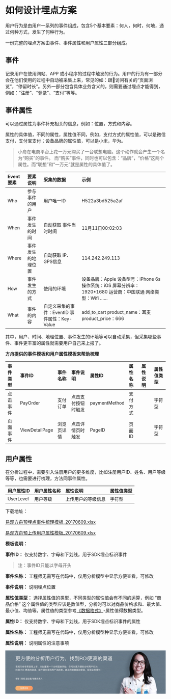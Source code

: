 # 如何设计埋点方案

用户行为是由用户一系列的事件组成，包含5个基本要素：何人，何时，何地，通过何种方式，发生了何种行为。

一份完整的埋点方案由事件、事件属性和用户属性三部分组成。

## 事件

记录用户在使用网站、APP 或小程序的过程中触发的行为。用户的行为有一部分会在他们使用的过程中自动被采集上来，常见的如：跟访问有关的“页面浏览”，“停留时长”。另外一部分包含具体业务含义的，则需要通过埋点才能得到，例如：“注册”、“登录”、“支付”等等。

## 事件属性

可以通过属性为事件补充相关的信息，例如：位置，方式和内容。

属性的具体值，不同的属性，属性值不同，例如，支付方式的属性值，可以是微信支付，支付宝支付；设备品牌的属性值，可以是小米，华为。

> 小舟在电商平台上花一万元购买了一台联想电脑。这个动作就会产生一个名为“购买”的事件。 而“购买”事件，同时也可以包含：“品牌”，“价格”这两个属性。而“联想”和“一万元”就是属性的具体值了。

| Event要素 | 要素说明 | 采集的数据 | 示例 |
| :--- | :--- | :--- | :--- |
| Who | 参与事件的用户 | 用户唯一ID | H522a3bd525a2af |
| When | 事件发生的时间 | 自动获取 事件当时时间 | 11月11日00:02:03 |
| Where | 事件发生的地理位置 | 自动获取 IP、GPS信息 | 114.242.249.113 |
| How | 事件发生的方式 | 使用的环境 | 设备品牌：Apple  设备型号：iPhone 6s 操作系统：iOS 屏幕分辨率：1920\*1680 运营商：中国联通  网络类型：Wifi …… |
| What | 事件的内容 | 自定义采集的事件：EventID         事件属性：Key-Value | add\_to\_cart   product\_name：耳麦  product\_price：666 |

其中，用户、时间、地理位置、事件发生的环境等可以自动采集，但采集哪些事件、事件更丰富的属性就需要用户自己来上报了。

**方舟提供的事件模板和用户属性模板来帮助梳理**

| 事件类型 | 事件ID | 事件名称 | 事件说明 | 属性ID | 属性名称 | 属性说明 | 属性值类型 |
| :--- | :--- | :--- | :--- | :--- | :--- | :--- | :--- |
| 点击事件 | PayOrder | 支付订单 | 点击支付按钮时触发 | paymentMethod | 支付方式 |  | 字符型 |
| 页面事件 | ViewDetailPage | 浏览页详情 | 点击详情页时触发 | PageID | 页面ID |  | 字符型 |

## 用户属性

在分析过程中，需要引入注册用户的更多维度，比如注册用户ID、姓名、用户等级等等，也需要进行梳理，方法同事件属性。

| 用户属性ID | 用户属性名称 | 属性说明 | 属性值类型 |
| :--- | :--- | :--- | :--- |
| UserLevel | 用户等级 | 上传用户的等级信息 | 字符型 |

下载地址：

[易观方舟预埋点事件梳理模板\_20170609.xlsx](https://imguserradar.analysys.cn/files/ark/template/易观方舟预埋点事件梳理模板_20170609.xlsx)

[易观方舟预上传用户属性模板\_20170609.xlsx](https://imguserradar.analysys.cn/files/ark/template/易观方舟预上传用户属性模板_20170609.xlsx)

**模板说明：**

**事件ID：** 仅支持数字、字母和下划线，用于SDK埋点标识事件

> 注：事件ID只能以字母开头

**事件名称：** 工程师无需写在代码中，仅用分析模型中显示方便查看，可修改

**事件说明：** 说明埋点位置

**属性值类型：** 选择属性值的类型，不同类型的属性值会有不同的运算，例如 “商品价格” 这个属性值的类型应该是数值型，分析时可以对商品价格求和、最大值、最小值、均值等。属性值的类型参考[《数据格式》](integration-data-type.md)-属性值得数据类型。

**属性ID：** 仅支持数字、字母和下划线，用于SDK埋点标识事件的属性

**属性名称：** 工程师无需写在代码中，仅用分析模型种显示方便查看，可修改

**属性说明：** 说明属性的注意事项

![](../../.gitbook/assets/201901151711159657.jpg)

